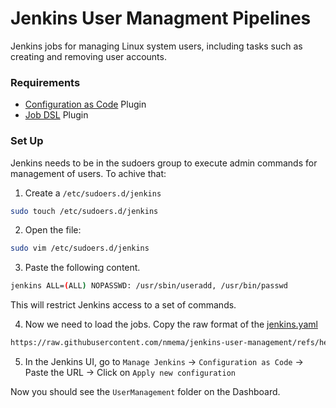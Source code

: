 # Jenkins User Managment Pipelines
Jenkins jobs for managing Linux system users, including tasks such as creating and removing user accounts.

### Requirements
- [Configuration as Code](https://plugins.jenkins.io/configuration-as-code/) Plugin
- [Job DSL](https://plugins.jenkins.io/job-dsl/) Plugin


### Set Up
Jenkins needs to be in the sudoers group to execute admin commands for management of users. To achive that:
1. Create a `/etc/sudoers.d/jenkins`  
```bash
sudo touch /etc/sudoers.d/jenkins
```
2. Open the file:
```bash
sudo vim /etc/sudoers.d/jenkins
```
3. Paste the following content.
```bash
jenkins ALL=(ALL) NOPASSWD: /usr/sbin/useradd, /usr/bin/passwd
```

This will restrict Jenkins access to a set of commands.

4. Now we need to load the jobs. Copy the raw format of the [jenkins.yaml](./jenkins.yaml)
```bash
https://raw.githubusercontent.com/nmema/jenkins-user-management/refs/heads/main/jenkins.yaml
```

5. In the Jenkins UI, go to `Manage Jenkins` -> `Configuration as Code` -> Paste the URL -> Click on `Apply new configuration`

Now you should see the `UserManagement` folder on the Dashboard.
